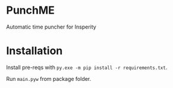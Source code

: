 # PunchME
Automatic time puncher for Insperity

# Installation
Install pre-reqs with ```py.exe -m pip install -r requirements.txt```.


Run ```main.pyw``` from package folder.
